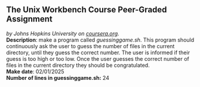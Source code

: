 ## The Unix Workbench Course Peer-Graded Assignment
*by Johns Hopkins University on [coursera.org](https://www.coursera.org/).*
\
**Description**: make a program called *guessinggame.sh*. This program should continuously ask the user to guess the number of files in the current directory, until they guess the correct number. The user is informed if their guess is too high or too low. Once the user guesses the correct number of files in the current directory they should be congratulated.
\
**Make date**: 02/01/2025
\
**Number of lines in guessinggame.sh:** 24

